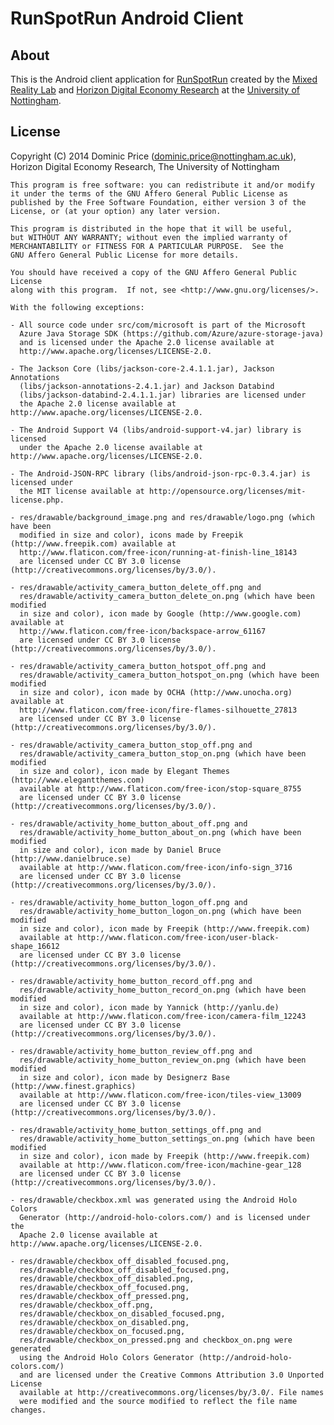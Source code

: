 RunSpotRun Android Client
=========================

About
-----

This is the Android client application for [RunSpotRun](http://www.runspotrun.co.uk/) created by the [Mixed Reality Lab](http://www.mrl.nott.ac.uk) and [Horizon Digital Economy Research](http://www.horizon.ac.uk) at the [University of Nottingham](http://www.nottingham.ac.uk).

License
-------

Copyright (C) 2014 Dominic Price (dominic.price@nottingham.ac.uk),  
Horizon Digital Economy Research, The University of Nottingham

    This program is free software: you can redistribute it and/or modify
    it under the terms of the GNU Affero General Public License as
    published by the Free Software Foundation, either version 3 of the
    License, or (at your option) any later version.

    This program is distributed in the hope that it will be useful,
    but WITHOUT ANY WARRANTY; without even the implied warranty of
    MERCHANTABILITY or FITNESS FOR A PARTICULAR PURPOSE.  See the
    GNU Affero General Public License for more details.

    You should have received a copy of the GNU Affero General Public License
    along with this program.  If not, see <http://www.gnu.org/licenses/>.
    
    With the following exceptions:
    
    - All source code under src/com/microsoft is part of the Microsoft
      Azure Java Storage SDK (https://github.com/Azure/azure-storage-java)
      and is licensed under the Apache 2.0 license available at 
      http://www.apache.org/licenses/LICENSE-2.0.
    
    - The Jackson Core (libs/jackson-core-2.4.1.1.jar), Jackson Annotations
      (libs/jackson-annotations-2.4.1.jar) and Jackson Databind
      (libs/jackson-databind-2.4.1.1.jar) libraries are licensed under
      the Apache 2.0 license available at http://www.apache.org/licenses/LICENSE-2.0.
      
    - The Android Support V4 (libs/android-support-v4.jar) library is licensed
      under the Apache 2.0 license available at http://www.apache.org/licenses/LICENSE-2.0.
      
    - The Android-JSON-RPC library (libs/android-json-rpc-0.3.4.jar) is licensed under
      the MIT license available at http://opensource.org/licenses/mit-license.php.
    
    - res/drawable/background_image.png and res/drawable/logo.png (which have been 
      modified in size and color), icons made by Freepik (http://www.freepik.com) available at 
      http://www.flaticon.com/free-icon/running-at-finish-line_18143
      are licensed under CC BY 3.0 license (http://creativecommons.org/licenses/by/3.0/).
    
    - res/drawable/activity_camera_button_delete_off.png and
      res/drawable/activity_camera_button_delete_on.png (which have been modified
      in size and color), icon made by Google (http://www.google.com) available at 
      http://www.flaticon.com/free-icon/backspace-arrow_61167
      are licensed under CC BY 3.0 license (http://creativecommons.org/licenses/by/3.0/).
    
    - res/drawable/activity_camera_button_hotspot_off.png and
      res/drawable/activity_camera_button_hotspot_on.png (which have been modified
      in size and color), icon made by OCHA (http://www.unocha.org) available at
      http://www.flaticon.com/free-icon/fire-flames-silhouette_27813
      are licensed under CC BY 3.0 license (http://creativecommons.org/licenses/by/3.0/).
      
    - res/drawable/activity_camera_button_stop_off.png and
      res/drawable/activity_camera_button_stop_on.png (which have been modified
      in size and color), icon made by Elegant Themes (http://www.elegantthemes.com)
      available at http://www.flaticon.com/free-icon/stop-square_8755
      are licensed under CC BY 3.0 license (http://creativecommons.org/licenses/by/3.0/).
      
    - res/drawable/activity_home_button_about_off.png and
      res/drawable/activity_home_button_about_on.png (which have been modified
      in size and color), icon made by Daniel Bruce (http://www.danielbruce.se)
      available at http://www.flaticon.com/free-icon/info-sign_3716
      are licensed under CC BY 3.0 license (http://creativecommons.org/licenses/by/3.0/).
      
    - res/drawable/activity_home_button_logon_off.png and
      res/drawable/activity_home_button_logon_on.png (which have been modified
      in size and color), icon made by Freepik (http://www.freepik.com) 
      available at http://www.flaticon.com/free-icon/user-black-shape_16612
      are licensed under CC BY 3.0 license (http://creativecommons.org/licenses/by/3.0/).
      
    - res/drawable/activity_home_button_record_off.png and
      res/drawable/activity_home_button_record_on.png (which have been modified
      in size and color), icon made by Yannick (http://yanlu.de) 
      available at http://www.flaticon.com/free-icon/camera-film_12243
      are licensed under CC BY 3.0 license (http://creativecommons.org/licenses/by/3.0/).
      
    - res/drawable/activity_home_button_review_off.png and
      res/drawable/activity_home_button_review_on.png (which have been modified
      in size and color), icon made by Designerz Base (http://www.finest.graphics) 
      available at http://www.flaticon.com/free-icon/tiles-view_13009
      are licensed under CC BY 3.0 license (http://creativecommons.org/licenses/by/3.0/).
      
    - res/drawable/activity_home_button_settings_off.png and
      res/drawable/activity_home_button_settings_on.png (which have been modified
      in size and color), icon made by Freepik (http://www.freepik.com) 
      available at http://www.flaticon.com/free-icon/machine-gear_128
      are licensed under CC BY 3.0 license (http://creativecommons.org/licenses/by/3.0/).
      
    - res/drawable/checkbox.xml was generated using the Android Holo Colors
      Generator (http://android-holo-colors.com/) and is licensed under the
      Apache 2.0 license available at http://www.apache.org/licenses/LICENSE-2.0.
      
    - res/drawable/checkbox_off_disabled_focused.png,
      res/drawable/checkbox_off_disabled_focused.png,
      res/drawable/checkbox_off_disabled.png,
      res/drawable/checkbox_off_focused.png,
      res/drawable/checkbox_off_pressed.png,
      res/drawable/checkbox_off.png,
      res/drawable/checkbox_on_disabled_focused.png, 
      res/drawable/checkbox_on_disabled.png,
      res/drawable/checkbox_on_focused.png,
      res/drawable/checkbox_on_pressed.png and checkbox_on.png were generated
      using the Android Holo Colors Generator (http://android-holo-colors.com/) 
      and are licensed under the Creative Commons Attribution 3.0 Unported License
      available at http://creativecommons.org/licenses/by/3.0/. File names
      were modified and the source modified to reflect the file name changes.
